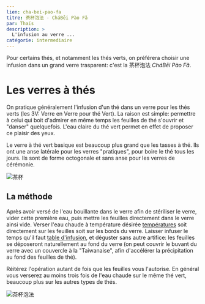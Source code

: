 ```yaml
---
lien: cha-bei-pao-fa
titre: 茶杯泡法 - CháBēi Pào Fǎ
par: Thaïs
description: >
  L'infusion au verre ...
catégorie: intermediaire
---
```


Pour certains thés, et notamment les thés verts, on préférera choisir une infusion dans un grand verre trasparent: c'est la 茶杯泡法 _CháBēi Pào Fǎ_.

# Les verres à thés

On pratique généralement l'infusion d'un thé dans un verre pour les thés verts (les 3V: Verre en Verre pour thé Vert).
La raison est simple: permettre à celui qui boit d'admirer en même temps les feuilles de thé s'ouvrir et "danser" quelquefois. L'eau claire du thé vert permet en effet de proposer ce plaisir des yeux. 

Le verre à thé vert basique est beaucoup plus grand que les tasses à thé. Ils ont une anse latérale pour les verres "pratiques", pour boire le thé tous les jours. Ils sont de forme octogonale et sans anse pour les verres de cérémonie.

![茶杯](/assets/media/chabeipaofa-chabei.jpg)

## La méthode

Après avoir versé de l'eau bouillante dans le verre afin de stériliser le verre, vider cette première eau, puis mettre les feuilles directement dans le verre ainsi vide. 
Verser l'eau chaude à température désirée [températures](http://brutdethe.oisiflorus.com/ressources/table-d-infusion) soit directement sur les feuilles soit sur les bords du verre. 
Laisser infuser le temps qu'il faut [table d'infusion](http://brutdethe.oisiflorus.com/ressources/table-d-infusion), et déguster sans autre artifice: les feuilles se déposeront naturellement au fond du verre (on peut couvrir le buvant du verre avec un couvercle à la "Taiwanaise", afin d'accélérer la précipitation au fond des feuilles de thé).

Réitérez l'opération autant de fois que les feuilles vous l'autorise. En général vous verserez au moins trois fois de l'eau chaude sur le même thé vert, beaucoup plus sur les autres types de thés.

![茶杯泡法](assets/media/chabeipaofa-paofa.jpg)
